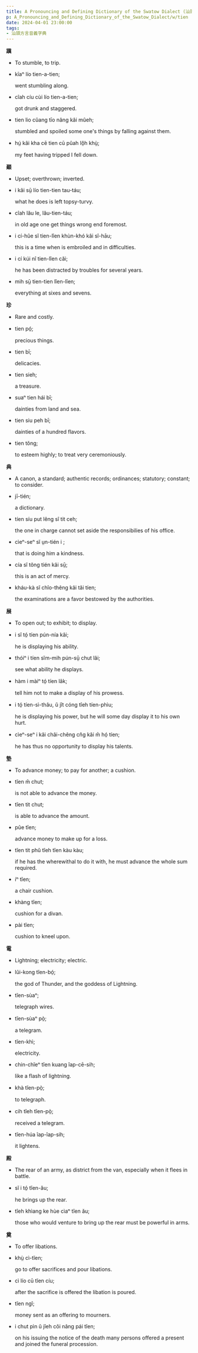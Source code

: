 ```yaml
---
title: A Pronouncing and Defining Dictionary of the Swatow Dialect (汕頭方言音義字典) / tien
p: A_Pronouncing_and_Defining_Dictionary_of_the_Swatow_Dialect/w/tien
date: 2024-04-01 23:00:00
tags: 
- 汕頭方言音義字典
---
```



**蹎**
- To stumble, to trip.

- kīaⁿ lío tien-a-tien;

  went stumbling along.

- cîah cíu cùi lío tien-a-tien;

  got drunk and staggered.

- tien lio cŭang tīo nâng kâi mûeh;

  stumbled and spoiled some one's things by falling against them.

- hṳ́ kâi kha cē tien cū pûah lô̤h khṳ̀;

  my feet having tripped I fell down.

**顚**
- Upset; overthrown; inverted.

- i kâi sṳ̄ lío tien-tien tau-táu;

  what he does is left topsy-turvy.

- cîah lău le, lău-tien-táu;

  in old age one get things wrong end foremost.

- i cí-hûe sĭ tien-lîen khùn-khó kâi sî-hāu;

  this is a time when is embroiled and in difficulties.

- i cí kúi nî tien-lîen căi;

  he has been distracted by troubles for several years.

- mih sṳ̄ tien-tien lîen-lîen;

  everything at sixes and sevens.

**珍**
- Rare and costly.

- tien pó̤;

  precious things.

- tien bī;

  delicacies.

- tien sieh;

  a treasure.

- suaⁿ tien hái bī;

  dainties from land and sea.

- tien siu peh bī;

  dainties of a hundred flavors.

- tien tŏng;

  to esteem highly; to treat very ceremoniously.

**典**

- A canon, a standard; authentic records; ordinances; statutory; constant; to consider. 

- jī-tién;

  a dictionary.

- tíen síu put lêng sî tit ceh;

  the one in charge cannot set aside the responsibilies of his office.

- cìeⁿ-seⁿ sĭ ṳn-tién i ;

  that is doing him a kindness.

- cía sĭ tŏng tién kâi sṳ̄;

  this is an act of mercy.

- kháu-kà sĭ chîo-thêng kâi tăi tíen;

  the examinations are a favor bestowed by the authorities.

**展**
- To open out; to exhibit; to display.

- i sĭ tó̤ tíen pún-nía kâi;

  he is displaying his ability.

- thóiⁿ i tíen sĭm-mih pún-sṳ̄ chut lâi;

  see what ability he displays.

- hàm i màiⁿ tó̤ tíen lâk;

  tell him not to make a display of his prowess.

- i tó̤ tíen-sì-thâu, ŭ jît cóng tîeh tíen-phìu;

  he is displaying his power, but he will some day display it to his own hurt.

- cìeⁿ-seⁿ i kâi châi-chêng cn̂g kâi m̄ hó̤ tíen;

  he has thus no opportunity to display his talents.

**墊**
- To advance money; to pay for another; a cushion.

- tĭen m̄ chut;

  is not able to advance the money.

- tĭen tit chut;

  is able to advance the amount.

- pûe tĭen;

  advance money to make up for a loss.

- tĭen tit phû tîeh tĭen kàu kàu;

  if he has the wherewithal to do it with, he must advance the whole sum required.

- íⁿ tĭen;

  a chair cushion.

- khàng tĭen;

  cushion for a divan.

- pài tĭen;

  cushion to kneel upon.

**電**
- Lightning; electricity; electric.

- lûi-kong tĭen-bó̤;

  the god of Thunder, and the goddess of Lightning.

- tĭen-sùaⁿ;

  telegraph wires.

- tĭen-sùaⁿ pò̤;

  a telegram.

- tĭen-khì;

  electricity.

- chin-chĭeⁿ tĭen kuang îap-cē-sih;

  like a flash of lightning.

- khà tĭen-pò̤;

  to telegraph.

- cih tîeh tĭen-pò̤;

  received a telegram.

- tĭen-húa îap-îap-sih;

  it lightens.

**殿**
- The rear of an army, as district from the van, especially when it flees in battle.

- sĭ i tó̤ tĭen-ău;

  he brings up the rear.

- tîeh khìang ke hùe cìaⁿ tĭen ău;

  those who would venture to bring up the rear must be powerful in arms.

**奠**
- To offer libations.

- khṳ̀ cì-tĭen;

  go to offer sacrifices and pour libations.

- cì lío cū tĭen cíu;

  after the sacrifice is offered the libation is poured.

- tĭen ngî;

  money sent as an offering to mourners.

- i chut pìn ŭ jîeh cŏi nâng pái tĭen;

  on his issuing the notice of the death many persons offered a present and joined the funeral procession.